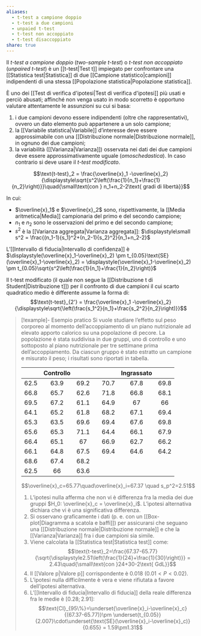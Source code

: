 ```yaml
---
aliases:
  - t-test a campione doppio
  - t-test a due campioni
  - unpaied t-test
  - t-test non accoppiato
  - t-test disaccoppiato
share: true
---
```


Il *t-test a campione doppio* (*two-sample t-test*) o *t-test non accoppiato* (*unpaired t-test*) è un [[t-test|Test t]] impiegato per confrontare una [[Statistica test|Statistica]] di due [[Campione statistico|campioni]] indipendenti di una stessa [[Popolazione statistica|Popolazione statistica]].

È uno dei [[Test di verifica d'ipotesi|Test di verifica d'ipotesi]] più usati e perciò abusati; affinché non venga usato in modo scorretto è opportuno valutare attentamente le assunzioni su cui si basa:
1. i due campioni devono essere indipendenti (oltre che rappresentativi), ovvero un dato elemento può appartenere a un solo campione;
2. la [[Variabile statistica|Variabile]] d’interesse deve essere approssimabile con una [[Distribuzione normale|Distribuzione normale]], in ognuno dei due campioni;
3. la variabilità ([[Varianza|Varianza]]) osservata nei dati dei due campioni deve essere approssimativamente uguale (*omoschedastica*). In caso contrario si deve usare il *t-test modificato*.

$$\text{t-test}_2 = \frac{\overline{x}_1 -\overline{x}_2}{\displaystyle\sqrt{s^2\left(\frac{1}{n_1}+\frac{1}{n_2}\right)}}\quad{\small\text{con } n_1+n_2-2\text{ gradi di libertà}}$$

In cui:
- $\overline{x}_1$ e $\overline{x}_2$ sono, rispettivamente, la [[Media aritmetica|Media]] campionaria del primo e del secondo campione;
- $n_1$ e $n_2$ sono le osservazioni del primo e del secondo campione;
- $s^2$ è la [[Varianza aggregata|Varianza aggregata]]: $\displaystyle\small s^2 = \frac{(n_1-1){s_1}^2+(n_2-1){s_2}^2}{n_1+n_2-2}$

L’[[Intervallo di fiducia|Intervallo di confidenza]] è $\displaystyle(\overline{x}_1-\overline{x}_2) \pm t_{0.05}\text{SE}(\overline{x}_1-\overline{x}_2) = \displaystyle(\overline{x}_1-\overline{x}_2) \pm t_{0.05}\sqrt{s^2\left(\frac{1}{n_1}+\frac{1}{n_2}\right)}$

Il t-test modificato (il quale non segue la [[Distribuzione t di Student|Distribuzione t]]) per il confronto di due campioni il cui scarto quadratico medio è differente assume la forma di:
$$\text{t-test}_{2'}  = \frac{\overline{x}_1 -\overline{x}_2}{\displaystyle\sqrt{\left(\frac{s_1^2}{n_1}+\frac{s_2^2}{n_2}\right)}}$$

> [!example]- Esempio pratico
> Si vuole studiare l’effetto sul peso corporeo al momento dell’accoppiamento di un piano nutrizionale ad elevato apporto calorico su una popolazione di pecore.
> La popolazione è stata suddivisa in due gruppi, uno di controllo e uno sottoposto al piano nutrizionale per tre settimane prima dell’accoppiamento.
> Da ciascun gruppo è stato estratto un campione e misurato il peso; i risultati sono riportati in tabella.
> 
> |      | Controllo |      |     |      | Ingrassato |      |
> |:----:|:---------:|:----:| --- |:----:|:----------:|:----:|
> | 62.5 |   63.9    | 69.2 |     | 70.7 |    67.8    | 69.8 |
> | 66.8 |   65.7    | 62.6 |     | 71.8 |    66.8    | 68.1 |
> | 69.5 |   67.2    | 61.1 |     | 64.9 |     67     |  66  |
> | 64.1 |   65.2    | 61.8 |     | 68.2 |    67.1    | 69.4 |
> | 65.3 |   63.5    | 69.6 |     | 69.4 |    67.6    | 69.8 |
> | 65.6 |   65.3    | 71.1 |     | 64.4 |    66.1    | 67.9 |
> | 66.4 |   65.1    |  67  |     | 66.9 |    62.7    | 66.2 |
> | 66.1 |   64.8    | 67.5 |     | 69.4 |    64.6    | 64.2 |
> | 68.6 |   67.4    | 68.2 |     |      |            |      |
> | 62.5 |    66     | 63.6 |     |      |            |      |
> 
> $$\overline{x}_c=65.77\quad\overline{x}_i=67.37 \quad s_p^2=2.51$$
> 
> 1. L’ipotesi nulla afferma che non vi è differenza fra la media dei due gruppi $H_0: \overline{x}_c = \overline{x}_i$. L’ipotesi alternativa dichiara che vi è una significativa differenza.
> 2. Si osservano graficamente i dati (p. e. con un [[Box-plot|Diagramma a scatola e baffi]]) per assicurarsi che seguano una [[Distribuzione normale|Distribuzione normale]] e che la [[Varianza|Varianza]] fra i due campioni sia simile.
> 3. Viene calcolata la [[Statistica test|Statistica test]] come: $$\text{t-test}_2=\frac{67.37-65.77}{\sqrt{\displaystyle2.51\left(\frac{1}{24}+\frac{1}{30}\right)}} = 2.43\quad{\small\text{con }24+30-2\text{ GdL}}$$
> 4. Il [[Valore p|Valore p]] corrispondente è 0.018 ($0.01 < P <0.02$).
> 5. L’ipotesi nulla difficilmente è vera e viene rifiutata a favore dell’ipotesi alternativa.
> 6. L’[[Intervallo di fiducia|Intervallo di fiducia]] della reale differenza fra le medie è $[0.28;2.91]$:$$\text{CI}_{95\%}=\underset{\overline{x}_i-\overline{x}_c}{(67.37-65.77)}\pm \underset{t_{0.05}}{2.007}\cdot\underset{\text{SE}(\overline{x}_i-\overline{x}_c)}{0.655} = 1.59\pm1.31$$